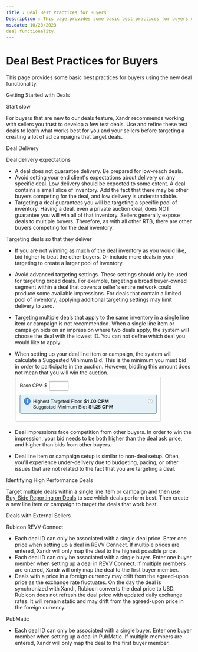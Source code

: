 ```yaml
---
Title : Deal Best Practices for Buyers
Description : This page provides some basic best practices for buyers using the new
ms.date: 10/28/2023
deal functionality.
---
```



# Deal Best Practices for Buyers



This page provides some basic best practices for buyers using the new
deal functionality.

Getting Started with Deals

Start slow

For buyers that are new to our deals feature,
Xandr recommends working with sellers you trust
to develop a few test deals. Use and refine these test deals to learn
what works best for you and your sellers before targeting a creating a
lot of ad campaigns that target deals.

Deal Delivery

Deal delivery expectations

- A deal does not guarantee delivery. Be prepared for low-reach deals.
- Avoid setting your end client's expectations about delivery on any
  specific deal. Low delivery should be expected to some extent. A deal
  contains a small slice of inventory. Add the fact that there may be
  other buyers competing for the deal, and low delivery is
  understandable.
- Targeting a deal guarantees you will be targeting a specific pool of
  inventory. Having a deal, even a private auction deal, does NOT
  guarantee you will win all of that inventory. Sellers generally expose
  deals to multiple buyers. Therefore, as with all other RTB, there are
  other buyers competing for the deal inventory.

Targeting deals so that they deliver

- If you are not winning as much of the deal inventory as you would
  like, bid higher to beat the other buyers. Or include more deals in
  your targeting to create a larger pool of inventory.
- Avoid advanced targeting settings. These settings should only be used
  for targeting broad deals. For example, targeting a broad buyer-owned
  segment within a deal that covers a seller's entire network could
  produce some available impressions. For deals that contain a limited
  pool of inventory, applying additional targeting settings may limit
  delivery to zero.
- Targeting multiple deals that apply to the same inventory in a single
  line item or campaign is not recommended. When
  a single line item or campaign bids on an
  impression where two deals apply, the system will choose the deal with
  the lowest ID. You can not define which deal you would like to apply.
- When setting up your deal line item or
  campaign, the system will calculate a Suggested Minimum Bid.
  This is the minimum you must bid in order to participate in the
  auction. However, bidding this amount does not mean that you will win
  the
  auction.
  ![Min Bid](media/sugg-min-bid.png)
 
- Deal impressions face competition from other buyers. In order to win
  the impression, your bid needs to be both higher than the deal ask
  price, and higher than bids from other buyers.
- Deal line item or campaign setup is similar to
  non-deal setup. Often, you'll experience under-delivery due to
  budgeting, pacing, or other issues that are not related to the fact
  that you are targeting a deal.

Identifying High Performance Deals

Target multiple deals within a single line item or
campaign and then use
<a href="buy-side-reporting-on-deals.md" class="xref">Buy-Side
Reporting on Deals</a> to see which deals perform best. Then create a
new line item or campaign to target the deals
that work best.

Deals with External Sellers

Rubicon REVV Connect

- Each deal ID can only be associated with a single deal price. Enter
  one price when setting up a deal in REVV Connect. If multiple prices
  are entered, Xandr will only map the deal to
  the highest possible price.
- Each deal ID can only be associated with a single buyer. Enter one
  buyer member when setting up a deal in REVV Connect. If multiple
  members are entered, Xandr will only map the
  deal to the first buyer member.
- Deals with a price in a foreign currency may drift from the
  agreed-upon price as the exchange rate fluctuates. On the day the deal
  is synchronized with Xandr, Rubicon converts
  the deal price to USD. Rubicon does not refresh the deal price with
  updated daily exchange rates. It will remain static and may drift from
  the agreed-upon price in the foreign currency.

PubMatic

- Each deal ID can only be associated with a single buyer. Enter one
  buyer member when setting up a deal in PubMatic. If multiple members
  are entered, Xandr will only map the deal to
  the first buyer member.





